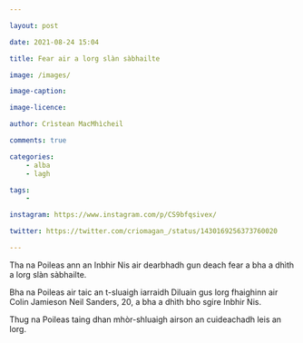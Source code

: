 ```yaml
---

layout: post

date: 2021-08-24 15:04

title: Fear air a lorg slàn sàbhailte

image: /images/

image-caption:

image-licence:

author: Crìstean MacMhìcheil

comments: true

categories:
    - alba
    - lagh

tags:
    -

instagram: https://www.instagram.com/p/CS9bfqsivex/

twitter: https://twitter.com/criomagan_/status/1430169256373760020

---
```


Tha na Poileas ann an Inbhir Nis air dearbhadh gun deach fear a bha a dhìth a lorg slàn sàbhailte.

<!--more-->

Bha na Poileas air taic an t-sluaigh iarraidh Diluain gus lorg fhaighinn air Colin Jamieson Neil Sanders, 20, a bha a dhìth bho sgire Inbhir Nis.

Thug na Poileas taing dhan mhòr-shluaigh airson an cuideachadh leis an lorg.
